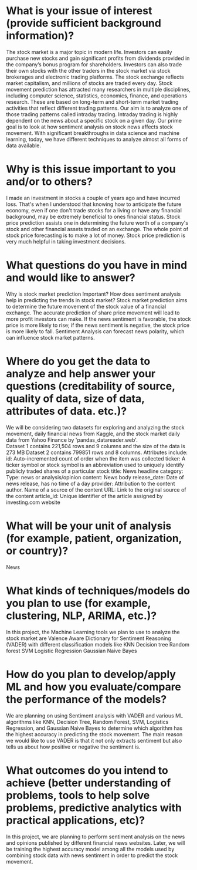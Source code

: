 # What is your issue of interest (provide sufficient background information)?
The stock market is a major topic in modern life. Investors can easily purchase new stocks and gain significant profits from dividends provided in the company’s bonus program for shareholders. Investors can also trade their own stocks with the other traders in the stock market via stock brokerages and electronic trading platforms. The stock exchange reflects market capitalism, and millions of stocks are traded every day. Stock movement prediction has attracted many researchers in multiple disciplines, including computer science, statistics, economics, finance, and operations research. These are based on long-term and short-term market trading activities that reflect different trading patterns. Our aim is to analyze one of those trading patterns called intraday trading. Intraday trading is highly dependent on the news about a specific stock on a given day. Our prime goal is to look at how sentiment analysis on stock news affects stock movement. With significant breakthroughs in data science and machine learning, today, we have different techniques to analyze almost all forms of data available.
# Why is this issue important to you and/or to others?
I made an investment in stocks a couple of years ago and have incurred loss. That's when I understood that knowing how to anticipate the future economy, even if one don't trade stocks for a living or have any financial background, may be extremely beneficial to ones financial status. Stock price prediction assists one in determining the future worth of a company's stock and other financial assets traded on an exchange. The whole point of stock price forecasting is to make a lot of money. Stock price prediction is very much helpful in taking investment decisions.
# What questions do you have in mind and would like to answer?
Why is stock market prediction Important?
How does sentiment analysis help in predicting the trends in stock market?
Stock market prediction aims to determine the future movement of the stock value of a financial exchange. The accurate prediction of share price movement will lead to more profit investors can make. If the news sentiment is favorable, the stock price is more likely to rise; if the news sentiment is negative, the stock price is more likely to fall. Sentiment Analysis can forecast news polarity, which can influence stock market patterns.
# Where do you get the data to analyze and help answer your questions (creditability of source, quality of data, size of data, attributes of data. etc.)?
We will be considering two datasets for exploring and analyzing the stock movement, daily financial news from Kaggle, and the stock market daily data from Yahoo Finance by 'pandas_datareader.web'.  
Dataset 1 contains 221,504 rows and 9 columns and the size of the data is 273 MB
Dataset 2 contains 799851 rows and 8 columns.
Attributes include:
id: Auto-incremented count of order when the item was collected
ticker: A ticker symbol or stock symbol is an abbreviation used to uniquely identify publicly traded shares of a particular stock
title: News headline
category: Type: news or analysis/opinion
content: News body
release_date: Date of news release, has no time of a day
provider: Attribution to the content author. Name of a source of the content
URL: Link to the original source of the content
article_id: Unique identifier of the article assigned by investing.com website
# What will be your unit of analysis (for example, patient, organization, or country)?
News
# What kinds of techniques/models do you plan to use (for example, clustering, NLP, ARIMA, etc.)?
In this project, the Machine Learning tools we plan to use to analyze the stock market are Valence Aware Dictionary for Sentiment Reasoning (VADER) with different classification models like
KNN
Decision tree
Random forest 
SVM
Logistic Regression 
Gaussian Naive Bayes
# How do you plan to develop/apply ML and how you evaluate/compare the performance of the models?
We are planning on using Sentiment analysis with VADER and various ML algorithms like KNN, Decision Tree, Random Forest, SVM, Logistics Regression, and Gaussian Naive Bayes to determine which algorithm has the highest accuracy in predicting the stock movement. The main reason we would like to use VADER is that it not only extracts sentiment but also tells us about how positive or negative the sentiment is. 
# What outcomes do you intend to achieve (better understanding of problems, tools to help solve problems, predictive analytics with practical applications, etc)?
In this project, we are planning to perform sentiment analysis on the news and opinions published by different financial news websites. Later, we will be training the highest accuracy model among all the models used by combining stock data with news sentiment in order to predict the stock movement.

